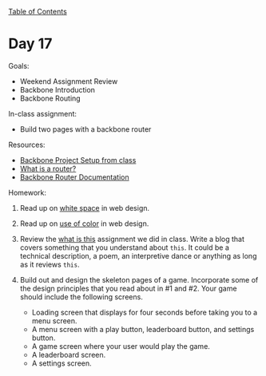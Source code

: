 [Table of Contents](/README.md)

# Day 17

Goals:
* Weekend Assignment Review
* Backbone Introduction
* Backbone Routing

In-class assignment:
* Build two pages with a backbone router

Resources:
* [Backbone Project Setup from class](https://github.com/TIY-Austin-Front-End-Engineering/in-class-notes/tree/master/day17/router)
* [What is a router?](http://backbonetutorials.com/what-is-a-router/)
* [Backbone Router Documentation](http://backbonejs.org/#Router)

Homework:

1. Read up on [white space](http://www.smashingmagazine.com/2014/05/16/design-principles-space-figure-ground-relationship/) in web design.

2. Read up on [use of color](http://inspectelement.com/articles/the-principles-of-good-web-design-part-3-colour/) in web design.

3. Review the [what is this](https://github.com/alarner/what-is-this) assignment we did in class. Write a blog that covers something that you understand about `this`. It could be a technical description, a poem, an interpretive dance or anything as long as it reviews `this`.

4. Build out and design the skeleton pages of a game. Incorporate some of the design principles that you read about in #1 and #2. Your game should include the following screens.
	* Loading screen that displays for four seconds before taking you to a menu screen.
	* A menu screen with a play button, leaderboard button, and settings button.
	* A game screen where your user would play the game.
	* A leaderboard screen.
	* A settings screen.